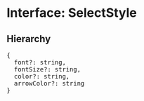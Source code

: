# Interface: SelectStyle

## Hierarchy

<Hierarchy
  :extend="{name: 'UINodeStyle', link: './ui-node-style'}"
/>

<pre>
{
  font?: string,
  fontSize?: string,
  color?: string,
  arrowColor?: string
}
</pre>
